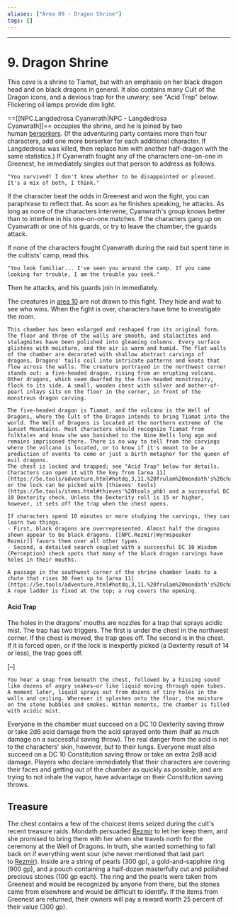 ```yaml
---
aliases: ["Area 09 - Dragon Shrine"]
tags: []
---
```


---

# 9. Dragon Shrine

This cave is a shrine to Tiamat, but with an emphasis on her black dragon head and on black dragons in general. It also contains many Cult of the Dragon icons, and a devious trap for the unwary; see "Acid Trap" below. Flickering oil lamps provide dim light.

==[[NPC.Langdedrosa Cyanwrath|NPC - Langdedrosa Cyanwrath]]== occupies the shrine, and he is joined by two human [berserkers](https://5e.tools/bestiary.html#berserker_mm). (If the adventuring party contains more than four characters, add one more berserker for each additional character. If Langdedrosa was killed, then replace him with another half-dragon with the same statistics.) If Cyanwrath fought any of the characters one-on-one in Greenest, he immediately singles out that person to address as follows.

```ad-readout
"You survived! I don't know whether to be disappointed or pleased. It's a mix of both, I think."
```

If the character beat the odds in Greenest and won the fight, you can paraphrase to reflect that. As soon as he finishes speaking, he attacks. As long as none of the characters intervene, Cyanwrath's group knows better than to interfere in his one-on-one matches. If the characters gang up on Cyanwrath or one of his guards, or try to leave the chamber, the guards attack.

If none of the characters fought Cyanwrath during the raid but spent time in the cultists' camp, read this.

```ad-readout
"You look familiar... I've seen you around the camp. If you came looking for trouble, I am the trouble you seek."
```

Then he attacks, and his guards join in immediately.

The creatures in [area 10](https://5e.tools/adventure.html#hotdq,3,10.%20dragon%20hatchery,0) are not drawn to this fight. They hide and wait to see who wins. When the fight is over, characters have time to investigate the room.

```ad-readout
This chamber has been enlarged and reshaped from its original form. The floor and three of the walls are smooth, and stalactites and stalagmites have been polished into gleaming columns. Every surface glistens with moisture, and the air is warm and humid. The flat walls of the chamber are decorated with shallow abstract carvings of dragons. Dragons' tails coil into intricate patterns and knots that flow across the walls. The creature portrayed in the northwest corner stands out: a five-headed dragon, rising from an erupting volcano. Other dragons, which seem dwarfed by the five-headed monstrosity, flock to its side. A small, wooden chest with silver and mother-of-pearl inlays sits on the floor in the corner, in front of the monstrous dragon carving.
```
```ad-dmnote
The five-headed dragon is Tiamat, and the volcano is the Well of Dragons, where the Cult of the Dragon intends to bring Tiamat into the world. The Well of Dragons is located at the northern extreme of the Sunset Mountains. Most characters should recognize Tiamat from folktales and know she was banished to the Nine Hells long ago and remains imprisoned there. There is no way to tell from the carvings where the volcano is located, or to know if it's meant to be a prediction of events to come or just a birth metaphor for the queen of evil dragons.
The chest is locked and trapped; see "Acid Trap" below for details. Characters can open it with the key from [area 11](https://5e.tools/adventure.html#hotdq,3,11.%20frulam%20mondath's%20chamber,0), or the lock can be picked with [thieves' tools](https://5e.tools/items.html#thieves'%20tools_phb) and a successful DC 10 Dexterity check. Unless the Dexterity roll is 15 or higher, however, it sets off the trap when the chest opens.

If characters spend 10 minutes or more studying the carvings, they can learn two things. 
- First, black dragons are overrepresented. Almost half the dragons shown appear to be black dragons. [[NPC.Rezmir|Wyrmspeaker Rezmir]] favors them over all other types. 
- Second, a detailed search coupled with a successful DC 10 Wisdom (Perception) check spots that many of the black dragon carvings have holes in their mouths.

A passage in the southwest corner of the shrine chamber leads to a chute that rises 30 feet up to [area 11](https://5e.tools/adventure.html#hotdq,3,11.%20frulam%20mondath's%20chamber,0). A rope ladder is fixed at the top; a rug covers the opening.
```

#### Acid Trap

The holes in the dragons' mouths are nozzles for a trap that sprays acidic mist. The trap has two triggers. The first is under the chest in the northwest corner. If the chest is moved, the trap goes off. The second is in the chest. If it is forced open, or if the lock is inexpertly picked (a Dexterity result of 14 or less), the trap goes off.

[–]

```ad-readout
You hear a snap from beneath the chest, followed by a hissing sound like dozens of angry snakes—or like liquid moving through open tubes. A moment later, liquid sprays out from dozens of tiny holes in the walls and ceiling. Wherever it splashes onto the floor, the moisture on the stone bubbles and smokes. Within moments, the chamber is filled with acidic mist.
```
Everyone in the chamber must succeed on a DC 10 Dexterity saving throw or take 2d6 acid damage from the acid sprayed onto them (half as much damage on a successful saving throw). The real danger from the acid is not to the characters' skin, however, but to their lungs. Everyone must also succeed on a DC 10 Constitution saving throw or take an extra 2d8 acid damage. Players who declare immediately that their characters are covering their faces and getting out of the chamber as quickly as possible, and are trying to not inhale the vapor, have advantage on their Constitution saving throws.

## Treasure

The chest contains a few of the choicest items seized during the cult's recent treasure raids. Mondath persuaded [Rezmir](https://5e.tools/bestiary.html#rezmir_hotdq) to let her keep them, and she promised to bring them with her when she travels north for the ceremony at the Well of Dragons. In truth, she wanted something to fall back on if everything went sour (she never mentioned that last part to [Rezmir](https://5e.tools/bestiary.html#rezmir_hotdq)). Inside are a string of pearls (300 gp), a gold-and-sapphire ring (900 gp), and a pouch containing a half-dozen masterfully cut and polished precious stones (100 gp each). The ring and the pearls were taken from Greenest and would be recognized by anyone from there, but the stones came from elsewhere and would be difficult to identify. If the items from Greenest are returned, their owners will pay a reward worth 25 percent of their value (300 gp).